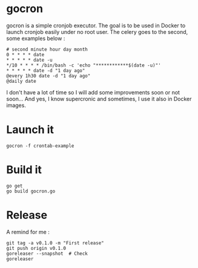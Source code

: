 # gocron

gocron is a simple cronjob executor. The goal is to be used in Docker to launch cronjob easily under no root user.
The celery goes to the second, some examples below :

```
# second minute hour day month
0 * * * * date
* * * * * date -u
*/10 * * * * /bin/bash -c 'echo "************$(date -u)"'
* * * * * date -d "1 day ago"
@every 1h30 date -d "1 day ago"
@daily date
```

I don't have a lot of time so I will add some improvements soon or not soon... And yes, I know supercronic and sometimes, I use it also in Docker images.

# Launch it

```
gocron -f crontab-example
```

# Build it

```
go get
go build gocron.go
```

# Release

A remind for me :

```
git tag -a v0.1.0 -m "First release"
git push origin v0.1.0
goreleaser --snapshot  # Check
goreleaser 
```